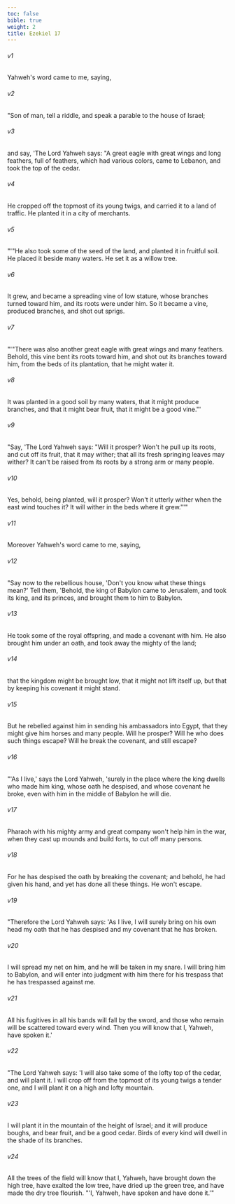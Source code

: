 ```yaml
---
toc: false
bible: true
weight: 2
title: Ezekiel 17
---
```




###### v1 
Yahweh's word came to me, saying, 

###### v2 
"Son of man, tell a riddle, and speak a parable to the house of Israel; 

###### v3 
and say, 'The Lord Yahweh says: "A great eagle with great wings and long feathers, full of feathers, which had various colors, came to Lebanon, and took the top of the cedar. 

###### v4 
He cropped off the topmost of its young twigs, and carried it to a land of traffic. He planted it in a city of merchants. 

###### v5 
"'"He also took some of the seed of the land, and planted it in fruitful soil. He placed it beside many waters. He set it as a willow tree. 

###### v6 
It grew, and became a spreading vine of low stature, whose branches turned toward him, and its roots were under him. So it became a vine, produced branches, and shot out sprigs. 

###### v7 
"'"There was also another great eagle with great wings and many feathers. Behold, this vine bent its roots toward him, and shot out its branches toward him, from the beds of its plantation, that he might water it. 

###### v8 
It was planted in a good soil by many waters, that it might produce branches, and that it might bear fruit, that it might be a good vine."' 

###### v9 
"Say, 'The Lord Yahweh says: "Will it prosper? Won't he pull up its roots, and cut off its fruit, that it may wither; that all its fresh springing leaves may wither? It can't be raised from its roots by a strong arm or many people. 

###### v10 
Yes, behold, being planted, will it prosper? Won't it utterly wither when the east wind touches it? It will wither in the beds where it grew."'" 

###### v11 
Moreover Yahweh's word came to me, saying, 

###### v12 
"Say now to the rebellious house, 'Don't you know what these things mean?' Tell them, 'Behold, the king of Babylon came to Jerusalem, and took its king, and its princes, and brought them to him to Babylon. 

###### v13 
He took some of the royal offspring, and made a covenant with him. He also brought him under an oath, and took away the mighty of the land; 

###### v14 
that the kingdom might be brought low, that it might not lift itself up, but that by keeping his covenant it might stand. 

###### v15 
But he rebelled against him in sending his ambassadors into Egypt, that they might give him horses and many people. Will he prosper? Will he who does such things escape? Will he break the covenant, and still escape? 

###### v16 
"'As I live,' says the Lord Yahweh, 'surely in the place where the king dwells who made him king, whose oath he despised, and whose covenant he broke, even with him in the middle of Babylon he will die. 

###### v17 
Pharaoh with his mighty army and great company won't help him in the war, when they cast up mounds and build forts, to cut off many persons. 

###### v18 
For he has despised the oath by breaking the covenant; and behold, he had given his hand, and yet has done all these things. He won't escape. 

###### v19 
"Therefore the Lord Yahweh says: 'As I live, I will surely bring on his own head my oath that he has despised and my covenant that he has broken. 

###### v20 
I will spread my net on him, and he will be taken in my snare. I will bring him to Babylon, and will enter into judgment with him there for his trespass that he has trespassed against me. 

###### v21 
All his fugitives in all his bands will fall by the sword, and those who remain will be scattered toward every wind. Then you will know that I, Yahweh, have spoken it.' 

###### v22 
"The Lord Yahweh says: 'I will also take some of the lofty top of the cedar, and will plant it. I will crop off from the topmost of its young twigs a tender one, and I will plant it on a high and lofty mountain. 

###### v23 
I will plant it in the mountain of the height of Israel; and it will produce boughs, and bear fruit, and be a good cedar. Birds of every kind will dwell in the shade of its branches. 

###### v24 
All the trees of the field will know that I, Yahweh, have brought down the high tree, have exalted the low tree, have dried up the green tree, and have made the dry tree flourish. "'I, Yahweh, have spoken and have done it.'"
